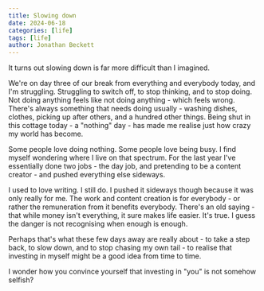 ```yaml
---
title: Slowing down
date: 2024-06-18
categories: [life]
tags: [life]
author: Jonathan Beckett
---
```


It turns out slowing down is far more difficult than I imagined.

We're on day three of our break from everything and everybody today, and I'm struggling. Struggling to switch off, to stop thinking, and to stop doing. Not doing anything feels like not doing anything - which feels wrong. There's always something that needs doing usually - washing dishes, clothes, picking up after others, and a hundred other things. Being shut in this cottage today - a "nothing" day - has made me realise just how crazy my world has become.

Some people love doing nothing. Some people love being busy. I find myself wondering where I live on that spectrum. For the last year I've essentially done two jobs - the day job, and pretending to be a content creator - and pushed everything else sideways.

I used to love writing. I still do. I pushed it sideways though because it was only really for me. The work and content creation is for everybody - or rather the remuneration from it benefits everybody. There's an old saying - that while money isn't everything, it sure makes life easier. It's true. I guess the danger is not recognising when enough is enough.

Perhaps that's what these few days away are really about - to take a step back, to slow down, and to stop chasing my own tail - to realise that investing in myself might be a good idea from time to time.

I wonder how you convince yourself that investing in "you" is not somehow selfish?